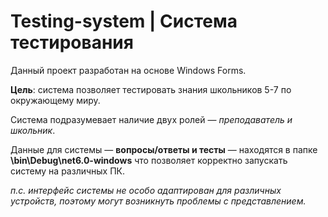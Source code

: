 # Testing-system | Система тестирования
Данный проект разработан на основе Windows Forms.

**Цель**: система позволяет тестировать знания школьников 5-7 по окружающему миру.

Система подразумевает наличие двух ролей — _преподаватель и школьник_.

Данные для системы — **вопросы/ответы и тесты** — находятся в папке **\bin\Debug\net6.0-windows** что позволяет корректно запускать систему на различных ПК.

_п.с. интерфейс системы не особо адаптирован для различных устройств, поэтому могут возникнуть проблемы с представлением._
